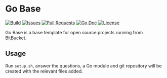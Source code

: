 # Go Base

[![Build](https://img.shields.io/bitbucket/pipelines/idomdavis/gobase?style=plastic)](https://bitbucket.org/idomdavis/gobase/addon/pipelines/home)
[![Issues](https://img.shields.io/bitbucket/issues-raw/idomdavis/gobase?style=plastic)](https://bitbucket.org/idomdavis/gobase/issues)
[![Pull Requests](https://img.shields.io/bitbucket/pr-raw/idomdavis/gobase?style=plastic)](https://bitbucket.org/idomdavis/gobase/pull-requests/)
[![Go Doc](http://img.shields.io/badge/godoc-reference-5272B4.svg?style=plastic)](http://godoc.org/github.com/idomdavis/gobase)
[![License](https://img.shields.io/badge/license-MIT-green?style=plastic)](https://opensource.org/licenses/MIT)

Go Base is a base template for open source projects running from BitBucket.

## Usage

Run `setup.sh`, answer the questions, a Go module and git repository will be 
created with the relevant files added.
